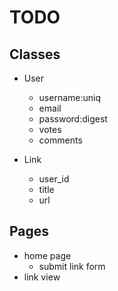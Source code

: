 # TODO

## Classes
- User
  - username:uniq
  - email
  - password:digest
  - votes
  - comments

- Link
  - user_id
  - title
  - url

## Pages
- home page
  - submit link form
- link view

